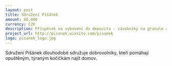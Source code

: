 ```yaml
---
layout: post
title: Sdružení Píšánek
amount: 80,000
currency: CZK
description: Příspěvek na vybavení do depozita - zásobníky na granule a vodu na krmná místa, krmivo a léky.
project_url: http://pisanek.wixsite.com/pisanek
logo: pisanek_logo.jpg
---
```


Sdružení Píšánek dlouhodobě sdružuje dobrovolníky, kteří pomáhají opuštěným, týraným kočičkám najít domov.
